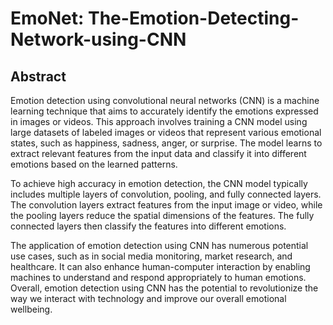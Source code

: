 # EmoNet: The-Emotion-Detecting-Network-using-CNN

## Abstract 
Emotion detection using convolutional neural networks (CNN) is a machine learning technique that aims to accurately identify the emotions expressed in images or videos. This approach involves training a CNN model using large datasets of labeled images or videos that represent various emotional states, such as happiness, sadness, anger, or surprise. The model learns to extract relevant features from the input data and classify it into different emotions based on the learned patterns.

To achieve high accuracy in emotion detection, the CNN model typically includes multiple layers of convolution, pooling, and fully connected layers. The convolution layers extract features from the input image or video, while the pooling layers reduce the spatial dimensions of the features. The fully connected layers then classify the features into different emotions.

The application of emotion detection using CNN has numerous potential use cases, such as in social media monitoring, market research, and healthcare. It can also enhance human-computer interaction by enabling machines to understand and respond appropriately to human emotions. Overall, emotion detection using CNN has the potential to revolutionize the way we interact with technology and improve our overall emotional wellbeing.


